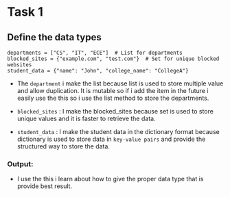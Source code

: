 # Task 1

## Define the data types

```
departments = ["CS", "IT", "ECE"]  # List for departments
blocked_sites = {"example.com", "test.com"}  # Set for unique blocked websites
student_data = {"name": "John", "college_name": "CollegeA"} 

```

-  The `department` i make the list because list is used to store multiple value and allow duplication. It is mutable so if i add the item in the future i easily use the this so i use the list method to store the departments.

- `blocked_sites` : I  make the blocked_sites because set is used to store unique values and it is faster to retrieve the data.

- `student_data` : I make the student data in the dictionary format because dictionary is used to store data in `key-value pairs` and provide the structured way to store the data.

### Output:

- I use the this i learn about how to give the proper data type that is provide best result.

